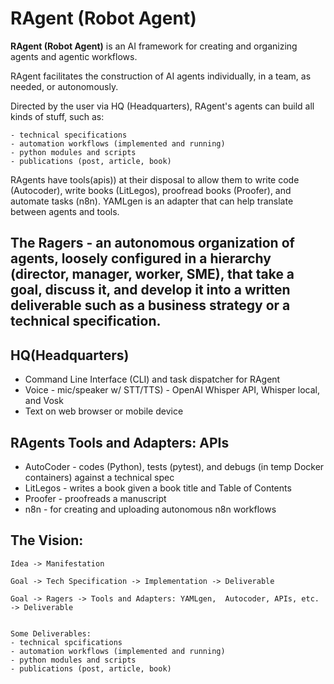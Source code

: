 # RAgent (Robot Agent)

**RAgent (Robot Agent)** is an AI framework for creating and organizing agents and agentic workflows.

RAgent facilitates the construction of AI agents individually, in a team, as needed, or autonomously.

Directed by the user via HQ (Headquarters), RAgent's agents can build all kinds of stuff, such as:

    - technical specifications
    - automation workflows (implemented and running)
    - python modules and scripts
    - publications (post, article, book)

RAgents have tools(apis)) at their disposal to allow them to write code (Autocoder), write books (LitLegos), proofread books (Proofer), and automate tasks (n8n). YAMLgen is an adapter that can help translate between agents and tools.

## The Ragers - an autonomous organization of agents, loosely configured in a hierarchy (director, manager, worker, SME), that take a goal, discuss it, and develop it into a written deliverable such as a business strategy or a technical specification.

## HQ(Headquarters)
- Command Line Interface (CLI) and task dispatcher for RAgent
- Voice - mic/speaker w/ STT/TTS) - OpenAI Whisper API, Whisper local, and Vosk
- Text on web browser or mobile device

## RAgents Tools and Adapters: APIs
- AutoCoder - codes (Python), tests (pytest), and debugs (in temp Docker containers) against a technical spec
- LitLegos - writes a book given a book title and Table of Contents
- Proofer - proofreads a manuscript
- n8n - for creating and uploading autonomous n8n workflows

## The Vision:

    Idea -> Manifestation

    Goal -> Tech Specification -> Implementation -> Deliverable

    Goal -> Ragers -> Tools and Adapters: YAMLgen,  Autocoder, APIs, etc.  -> Deliverable


    Some Deliverables:
    - technical spcifications
    - automation workflows (implemented and running)
    - python modules and scripts
    - publications (post, article, book)